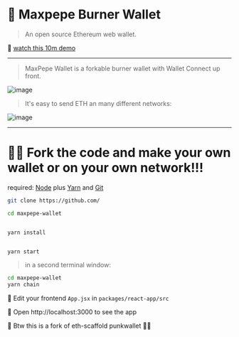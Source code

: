 # 🐸 Maxpepe Burner Wallet 

> An open source Ethereum web wallet.

🎥 [watch this 10m demo]()

---

> MaxPepe Wallet is a forkable burner wallet with Wallet Connect up front. 

![image](https://user-images.githubusercontent.com/2653167/153722202-5368187d-4189-499e-94a3-1ee41596f445.png)



> It's easy to send ETH an many different networks:

![image](https://user-images.githubusercontent.com/2653167/153722191-e0e99867-2724-489d-a2a6-d471a580cc24.png)


---

# 🏃‍♀️ Fork the code and make your own wallet or on your own network!!!

required: [Node](https://nodejs.org/dist/latest-v12.x/) plus [Yarn](https://classic.yarnpkg.com/en/docs/install/) and [Git](https://git-scm.com/downloads)


```bash
git clone https://github.com/

cd maxpepe-wallet
```

```bash

yarn install

```

```bash

yarn start

```

> in a second terminal window:

```bash
cd maxpepe-wallet
yarn chain

```

📝 Edit your frontend `App.jsx` in `packages/react-app/src`

📱 Open http://localhost:3000 to see the app

🍴 Btw this is a fork of eth-scaffold punkwallet 🐸✨


